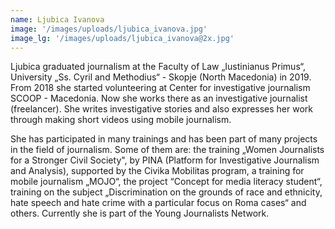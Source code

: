 ```yaml
---
name: Ljubica Ivanova
image: '/images/uploads/ljubica_ivanova.jpg'
image_lg: '/images/uploads/ljubica_ivanova@2x.jpg'
---
```


Ljubica graduated journalism at the Faculty of Law „Iustinianus Primus“, University „Ss. Cyril and Methodius“ - Skopje (North Macedonia) in 2019. From 2018 she started volunteering at Center for investigative journalism SCOOP - Macedonia. Now she works there as an investigative journalist (freelancer). She writes investigative stories and also expresses her work through making short videos using mobile journalism. 

She has participated in many trainings and has been part of many projects in the field of journalism. 
Some of them are: the training  „Women Journalists for a Stronger Civil Society", by PINA (Platform for Investigative Journalism and Analysis), supported by the Civika Mobilitas program, a training for mobile journalism „MOJO“, the project “Concept for media literacy student“, training on the subject „Discrimination on the grounds of race and ethnicity, hate speech and hate crime with a particular focus on Roma cases“ and others. 
Currently she is part of the Young Journalists Network.